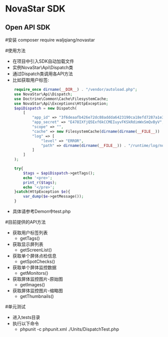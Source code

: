 NovaStar SDK
=============

Open API SDK
-------------
#安装
composer require waljqiang/novastar

#使用方法
* 在项目中引入SDK自动加载文件
* 实例NovaStar\Api\Dispatch类
* 通过Dispatch类调用各API方法
* 比如获取用户标签:
```PHP
	require_once dirname(__DIR__) . "/vendor/autoload.php";
	use NovaStar\Api\Dispatch;
	use Doctrine\Common\Cache\FilesystemCache;
	use NovaStar\Api\Exceptions\HttpException;
	$apiDispatch = new Dispatch(
		[
			"app_id" => "3f6deaafb426e72dc88addda6423190ca18efd7287a1e311417da7ee",
			"app_secret" => "E478IXfjQ5Exf6kCCMEIuyvFKSkRdimWxSmQvByV",
			"scope" => "",
			"cache" => new FilesystemCache(dirname(dirname(__FILE__)) . '/runtime/cache'),
			"log" => [
				"level" => "ERROR",
				"path" => dirname(dirname(__FILE__)) . "/runtime/log/novastar.log"
			]
		]
	);

	try{
		$tags = $apiDispatch->getTags();
		echo '<pre>';
		print_r($tags);
		echo '</pre>';
	}catch(HttpException $e){
		var_dump($e->getMessage());
	}
```
* 具体请参考Demon中test.php

#目前提供的API方法
* 获取用户标签列表
	* getTags()
* 获取显示屏列表
	* getScreenList()
* 获取单个屏体点检信息
	* getSpotChecks()
* 获取单个屏体监控数据
	* getMonitors()
* 获取屏体监控图片-原始图
	* getImages()
* 获取屏体监控图片-缩略图
	* getThumbnails()

#单元测试
* 进入tests目录
* 执行以下命令
	* phpunit -c phpunit.xml ./Units/DispatchTest.php
